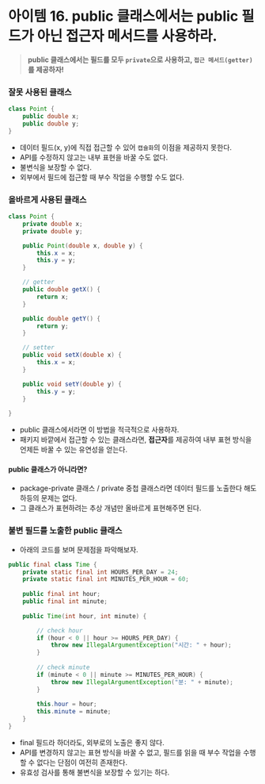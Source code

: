 # 아이템 16. public 클래스에서는 public 필드가 아닌 접근자 메서드를 사용하라.

> **public 클래스에서는 필드를 모두 `private`으로 사용하고, `접근 메서드(getter)`를 제공하자!**

### 잘못 사용된 클래스

```java
class Point {
    public double x;
    public double y;
}
```

- 데이터 필드(x, y)에 직접 접근할 수 있어 `캡슐화`의 이점을 제공하지 못한다.
- API를 수정하지 않고는 내부 표현을 바꿀 수도 없다.
- 불변식을 보장할 수 없다.
- 외부에서 필드에 접근할 때 부수 작업을 수행할 수도 없다.

### 올바르게 사용된 클래스

```java
class Point {
    private double x;
    private double y;

    public Point(double x, double y) {
        this.x = x;
        this.y = y;
    }

    // getter
    public double getX() {
        return x;
    }

    public double getY() {
        return y;
    }

    // setter
    public void setX(double x) {
        this.x = x;
    }

    public void setY(double y) {
        this.y = y;
    }
    
}
```

- public 클래스에서라면 이 방법을 적극적으로 사용하자.
- 패키지 바깥에서 접근할 수 있는 클래스라면, **접근자**를 제공하여 내부 표현 방식을 언제든 바꿀 수 있는 유연성을 얻는다.

#### public 클래스가 아니라면? 
- package-private 클래스 / private 중첩 클래스라면 데이터 필드를 노출한다 해도 하등의 문제는 없다.
- 그 클래스가 표현하려는 추상 개념만 올바르게 표현해주면 된다.


### 불변 필드를 노출한 public 클래스

- 아래의 코드를 보며 문제점을 파악해보자.

```java
public final class Time {
    private static final int HOURS_PER_DAY = 24;
    private static final int MINUTES_PER_HOUR = 60;
    
    public final int hour;
    public final int minute;
    
    public Time(int hour, int minute) {

        // check hour
        if (hour < 0 || hour >= HOURS_PER_DAY) {
            throw new IllegalArgumentException("시간: " + hour);
        }
        
        // check minute
        if (minute < 0 || minute >= MINUTES_PER_HOUR) {
            throw new IllegalArgumentException("분: " + minute);
        }
        
        this.hour = hour;
        this.minute = minute;
    }
}
```

- final 필드라 하더라도, 외부로의 노출은 좋지 않다.
- API를 변경하지 않고는 표현 방식을 바꿀 수 없고, 필드를 읽을 때 부수 작업을 수행할 수 없다는 단점이 여전히 존재한다.
- 유효성 검사를 통해 불변식을 보장할 수 있기는 하다.